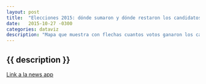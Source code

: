 ```yaml
---
layout: post
title:  "Elecciones 2015: dónde sumaron y dónde restaron los candidatos a presidente"
date:   2015-10-27 -0300
categories: dataviz
description: "Mapa que muestra con flechas cuantos votos ganaron los candidatos entre las paso y la elección general."
---
```


## {{ description }}

[Link a la news app](http://www.lanacion.com.ar/1840167-elecciones-2015-donde-sumaron-y-donde-restaron-los-candidatos-a-presidente)
